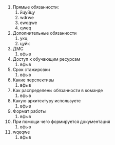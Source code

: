 1. Прямые обязанности: 
   1. йцуйцу
   2. wdrwe 
   3. ewqqwe
   4. qweq
2. Дополнительные обязанности
   1. укц
   2. цуйк
3. ДМС
   1. вфыв
4. Доступ к обучающим ресурсам
   1. вфыв
5. Срок стажировки
   1. вфыв
6. Какие перспективы
   1. вфыв
7. Как распределены обязанности в команде  
   1. вфыв
8. Какую архитектуру используете  
   1. вфыв
9. Формат работы 
   1. вфыв
10. При помощи чего формируется документация 
    1. вфыв
11. wqeqwe
    1. вфыв
